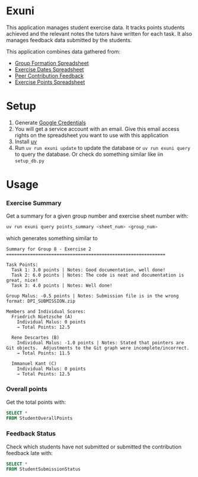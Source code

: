 # Exuni
This application manages student exercise data. It tracks points students achieved and the relevant notes the tutors have written for each task. 
It also manages feedback data submitted by the students. 

This application combines data gathered from:
* [Group Formation Spreadsheet](https://docs.google.com/spreadsheets/d/1S4hpU8GyryqhRcwaRjkI84BRD5ghWf3J4v0P_5ILSBo/edit?usp=sharing)
* [Exercise Dates Spreadsheet](https://docs.google.com/spreadsheets/d/1yLQ4t-wfCc0JsKpwCH3Tivs8z1XtJgyav1uIA-a5bWc/edit?usp=sharing)
* [Peer Contribution Feedback](https://docs.google.com/forms/d/e/1FAIpQLSfX_6qBTQAvoOufCGbQieKkniO023wXAd6jz8D8ImesiH6n1g/viewform?usp=header)
* [Exercise Points Spreadsheet](https://docs.google.com/spreadsheets/d/100B8bZ3Gw8cEBhu9Z0dQmkjy9sMK11ZKs-Uh5cScIRs/edit?usp=sharing)

# Setup
1. Generate [Google Credentials](https://developers.google.com/workspace/guides/create-credentials) 
2. You will get a service account with an email. Give this email access rights on the spreadsheet you want to use with this application
3. Install [uv](https://docs.astral.sh/uv/guides/install-python/)
4. Run `uv run exuni update` to update the database or `uv run exuni query` to query the database. Or check do something similar like iin `setup_db.py`

# Usage

### Exercise Summary
Get a summary for a given group number and exercise sheet number with:
```bash
uv run exuni query points_summary <sheet_num> <group_num>
```
which generates something similar to 
```aiignore
Summary for Group 8 - Exercise 2
============================================================

Task Points:
  Task 1: 3.0 points | Notes: Good documentation, well done!
  Task 2: 6.0 points | Notes: The code is neat and documentation is great, nice!
  Task 3: 4.0 points | Notes: Well done!

Group Malus: -0.5 points | Notes: Submission file is in the wrong format: DPI_SUBMISSION.zip

Members and Individual Scores:
  Friedrich Nietzsche (A)
    Individual Malus: 0 points
    → Total Points: 12.5

  Rene Descartes (B)
    Individual Malus: -1.0 points | Notes: Stated that pointers are Git objects.  Adjustments to the Git graph were incomplete/incorrect.
    → Total Points: 11.5

  Immanuel Kant (C)
    Individual Malus: 0 points
    → Total Points: 12.5
```
### Overall points
Get the total points with:
```sql
SELECT *
FROM StudentOverallPoints
```

### Feedback Status
Check which students have not submitted or submitted the contribution feedback late with:
```sql
SELECT *
FROM StudentSubmissionStatus
```

